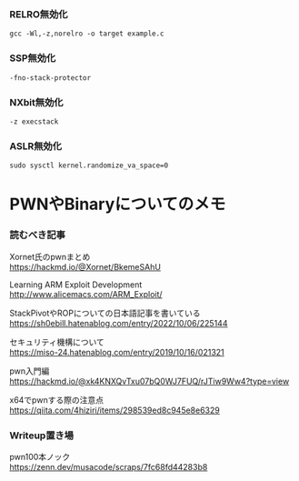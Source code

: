 ### RELRO無効化

```
gcc -Wl,-z,norelro -o target example.c
```

### SSP無効化

```
-fno-stack-protector
```

### NXbit無効化

```
-z execstack
```

### ASLR無効化

```
sudo sysctl kernel.randomize_va_space=0
```

# PWNやBinaryについてのメモ

### 読むべき記事
Xornet氏のpwnまとめ  
https://hackmd.io/@Xornet/BkemeSAhU  
  
Learning ARM Exploit Development  
http://www.alicemacs.com/ARM_Exploit/    
  
StackPivotやROPについての日本語記事を書いている  
https://sh0ebill.hatenablog.com/entry/2022/10/06/225144  
  

セキュリティ機構について  
https://miso-24.hatenablog.com/entry/2019/10/16/021321  
  
pwn入門編  
https://hackmd.io/@xk4KNXQvTxu07bQ0WJ7FUQ/rJTiw9Ww4?type=view  
  
x64でpwnする際の注意点  
https://qiita.com/4hiziri/items/298539ed8c945e8e6329  



### Writeup置き場

  
pwn100本ノック  
https://zenn.dev/musacode/scraps/7fc68fd44283b8  
